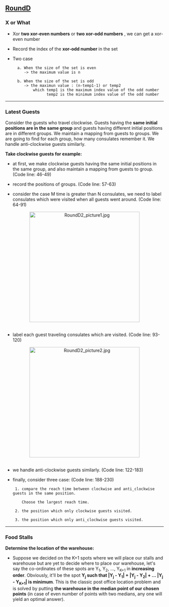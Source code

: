 ## [RoundD](https://codingcompetitions.withgoogle.com/kickstart/round/0000000000051061)

### X or What

- Xor **two xor-even numbers** or **two xor-odd numbers** , we can get a xor-even number

- Record the index of the **xor-odd number** in the set

- Two case

        a. When the size of the set is even
           -> the maximum value is n
            
        b. When the size of the set is odd
           -> the maximun value : (n-temp1-1) or temp2
               which temp1 is the maximum index value of the odd number
                     temp2 is the minimum index value of the odd number

---

### Latest Guests

Consider the guests who travel clockwise. Guests having the **same initial positions are in the same group** and guests having different initial positions are in different groups. We maintain a mapping from guests to groups. We are going to find for each group, how many consulates remember it. We handle anti-clockwise guests similarly.

**Take clockwise guests for example:**

- at first, we make clockwise guests having the same initial positions in the same group, and also maintain a mapping from guests to group. (Code line: 46-49)

- record the positions of groups. (Code line: 57-63)

- consider the case M time is greater than N consulates, we need to label consulates which were visited when all guests went around. (Code line: 64-91)

<div align=center>
<img src="https://github.com/wayne1116/2019_Google_KickStart/blob/master/RoundD/RoundD2_picture1.jpg" width="350" alt="RoundD2_picture1.jpg"> 
</div><br />  
  
  
- label each guest traveling consulates which are visited. (Code line: 93-120)  
  
<div align=center>
<img src="https://github.com/wayne1116/2019_Google_KickStart/blob/master/RoundD/RoundD2_picture2.jpg" width="350" alt="RoundD2_picture2.jpg"> 
</div><br />

- we handle anti-clockwise guests similarly. (Code line: 122-183)

- finally, consider three case: (Code line: 188-230)
  
  ```
   1. compare the reach time between clockwise and anti_clockwise guests in the same position. 
      
      Choose the largest reach time.
   
   2. the position which only clockwise guests visited.
   
   3. the position which only anti_clockwise guests visited.
  ```

---

### Food Stalls

**Determine the location of the warehouse:**

- Suppose we decided on the K+1 spots where we will place our stalls and warehouse but are yet to decide where to place our warehouse, let's say the co-ordinates of these spots are Y<sub>1</sub>, Y<sub>2</sub>, ..., Y<sub>K+1</sub> in **increasing order**. Obviously, it'll be the spot **Y<sub>j</sub> such that |Y<sub>j</sub> - Y<sub>1</sub>| + |Y<sub>j</sub> - Y<sub>2</sub>| + ... |Y<sub>j</sub> - Y<sub>K+1</sub>| is minimum**. This is the classic post office location problem and is solved by putting **the warehouse in the median point of our chosen points** (in case of even number of points with two medians, any one will yield an optimal answer).

